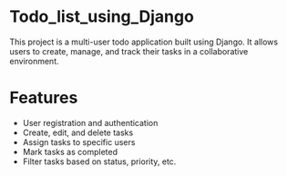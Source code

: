 # Todo_list_using_Django
This project is a multi-user todo application built using Django. It allows users to create, manage, and track their tasks in a collaborative environment.

# Features
  - User registration and authentication
  - Create, edit, and delete tasks
  - Assign tasks to specific users
  - Mark tasks as completed
  - Filter tasks based on status, priority, etc.


